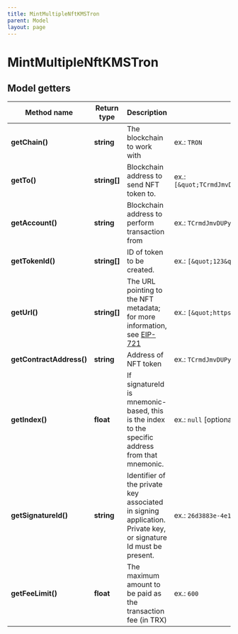 ```yaml
---
title: MintMultipleNftKMSTron
parent: Model
layout: page
---
```


# MintMultipleNftKMSTron

## Model getters

Method name | Return type | Description | Notes
------------ | ------------- | ------------- | -------------
**getChain()** | **string** | The blockchain to work with | ex.: `TRON`
**getTo()** | **string[]** | Blockchain address to send NFT token to. | ex.: `[&quot;TCrmdJmvDUPy8qSTgoVStF51yWm6VUh5yQ&quot;]`
**getAccount()** | **string** | Blockchain address to perform transaction from | ex.: `TCrmdJmvDUPy8qSTgoVStF51yWm6VUh5yQ`
**getTokenId()** | **string[]** | ID of token to be created. | ex.: `[&quot;123&quot;]`
**getUrl()** | **string[]** | The URL pointing to the NFT metadata; for more information, see <a href="https://eips.ethereum.org/EIPS/eip-721#specification" target="_blank">EIP-721</a> | ex.: `[&quot;https://my_token_data.com&quot;]`
**getContractAddress()** | **string** | Address of NFT token | ex.: `TCrmdJmvDUPy8qSTgoVStF51yWm6VUh5yQ`
**getIndex()** | **float** | If signatureId is mnemonic-based, this is the index to the specific address from that mnemonic. | ex.: `null` [optional]
**getSignatureId()** | **string** | Identifier of the private key associated in signing application. Private key, or signature Id must be present. | ex.: `26d3883e-4e17-48b3-a0ee-09a3e484ac83`
**getFeeLimit()** | **float** | The maximum amount to be paid as the transaction fee (in TRX) | ex.: `600`

